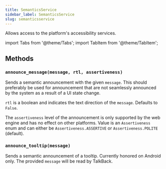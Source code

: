 ```yaml
---
title: SemanticsService
sidebar_label: SemanticsService
slug: semanticsservice
---
```


Allows access to the platform's accessibility services.

import Tabs from '@theme/Tabs';
import TabItem from '@theme/TabItem';

## Methods

### `announce_message(message, rtl, assertiveness)`

Sends a semantic announcement with the given `message`. This should preferably be used for announcement that are not seamlessly announced by the system as a result of a UI state change.

`rtl` is a boolean and indicates the text direction of the `message`. Defaults to `False`.

The `assertiveness` level of the announcement is only supported by the web engine and has no effect on other platforms. Value is an `Assertiveness` enum and can either be `Assertiveness.ASSERTIVE` or `Assertiveness.POLITE` (default).

### `announce_tooltip(message)`

Sends a semantic announcement of a tooltip. Currently honored on Android only. The provided `message` will be read by TalkBack.
